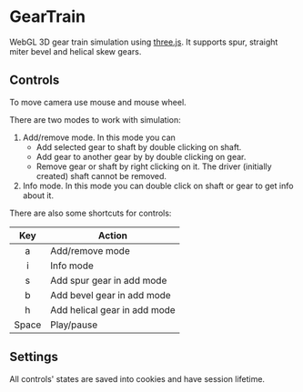 # GearTrain 
WebGL 3D gear train simulation using [three.js](http://threejs.org/). It supports spur, straight miter bevel and helical skew gears.

## Controls
To move camera use mouse and mouse wheel.

There are two modes to work with simulation:
  1. Add/remove mode. In this mode you can 
     * Add selected gear to shaft by double clicking on shaft. 
     * Add gear to another gear by by double clicking on gear.
     * Remove gear or shaft by right clicking on it. The driver (initially created) shaft cannot be removed.
  2. Info mode. In this mode you can double click on shaft or gear to get info about it.
      

There are also some shortcuts for controls:

| Key    |  Action                       |
| :----: | ----------------------------- |
| a      | Add/remove mode               |
| i      | Info mode                     |
| s      | Add spur gear in add mode     |
| b      | Add bevel gear in add mode    |
| h      | Add helical gear in add mode  |
| Space  | Play/pause                    |

## Settings
All controls' states are saved into cookies and have session lifetime.